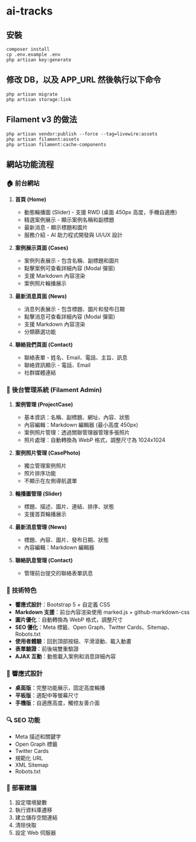 # ai-tracks

## 安裝
```
composer install
cp .env.example .env
php artisan key:generate
```

## 修改 DB，以及 APP_URL 然後執行以下命令
```
php artisan migrate
php artisan storage:link
```

## Filament v3 的做法
```
php artisan vendor:publish --force --tag=livewire:assets
php artisan filament:assets
php artisan filament:cache-components
```

## 網站功能流程

### 🏠 **前台網站**
1. **首頁 (Home)**
   - 動態輪播圖 (Slider) - 支援 RWD (桌面 450px 高度，手機自適應)
   - 精選案例展示 - 顯示案例名稱和副標題
   - 最新消息 - 顯示標題和圖片
   - 服務介紹 - AI 助力程式開發與 UI/UX 設計

2. **案例展示頁面 (Cases)**
   - 案例列表展示 - 包含名稱、副標題和圖片
   - 點擊案例可查看詳細內容 (Modal 彈窗)
   - 支援 Markdown 內容渲染
   - 案例照片輪播展示

3. **最新消息頁面 (News)**
   - 消息列表展示 - 包含標題、圖片和發布日期
   - 點擊消息可查看詳細內容 (Modal 彈窗)
   - 支援 Markdown 內容渲染
   - 分類篩選功能

4. **聯絡我們頁面 (Contact)**
   - 聯絡表單 - 姓名、Email、電話、主旨、訊息
   - 聯絡資訊顯示 - 電話、Email
   - 社群媒體連結

### 🔧 **後台管理系統 (Filament Admin)**
1. **案例管理 (ProjectCase)**
   - 基本資訊：名稱、副標題、網址、內容、狀態
   - 內容編輯：Markdown 編輯器 (最小高度 450px)
   - 案例照片管理：透過關聯管理器管理多張照片
   - 照片處理：自動轉換為 WebP 格式，調整尺寸為 1024x1024

2. **案例照片管理 (CasePhoto)**
   - 獨立管理案例照片
   - 照片排序功能
   - 不顯示在左側導航選單

3. **輪播圖管理 (Slider)**
   - 標題、描述、圖片、連結、排序、狀態
   - 支援首頁輪播展示

4. **最新消息管理 (News)**
   - 標題、內容、圖片、發布日期、狀態
   - 內容編輯：Markdown 編輯器

5. **聯絡訊息管理 (Contact)**
   - 管理前台提交的聯絡表單訊息

### 🎨 **技術特色**
- **響應式設計**：Bootstrap 5 + 自定義 CSS
- **Markdown 支援**：前台內容渲染使用 marked.js + github-markdown-css
- **圖片優化**：自動轉換為 WebP 格式，調整尺寸
- **SEO 優化**：Meta 標籤、Open Graph、Twitter Cards、Sitemap、Robots.txt
- **使用者體驗**：回到頂部按鈕、平滑滾動、載入動畫
- **表單驗證**：前後端雙重驗證
- **AJAX 互動**：動態載入案例和消息詳細內容

### 📱 **響應式設計**
- **桌面版**：完整功能展示，固定高度輪播
- **平板版**：適配中等螢幕尺寸
- **手機版**：自適應高度，觸控友善介面

### 🔍 **SEO 功能**
- Meta 描述和關鍵字
- Open Graph 標籤
- Twitter Cards
- 規範化 URL
- XML Sitemap
- Robots.txt

### 🚀 **部署建議**
1. 設定環境變數
2. 執行資料庫遷移
3. 建立儲存空間連結
4. 清除快取
5. 設定 Web 伺服器